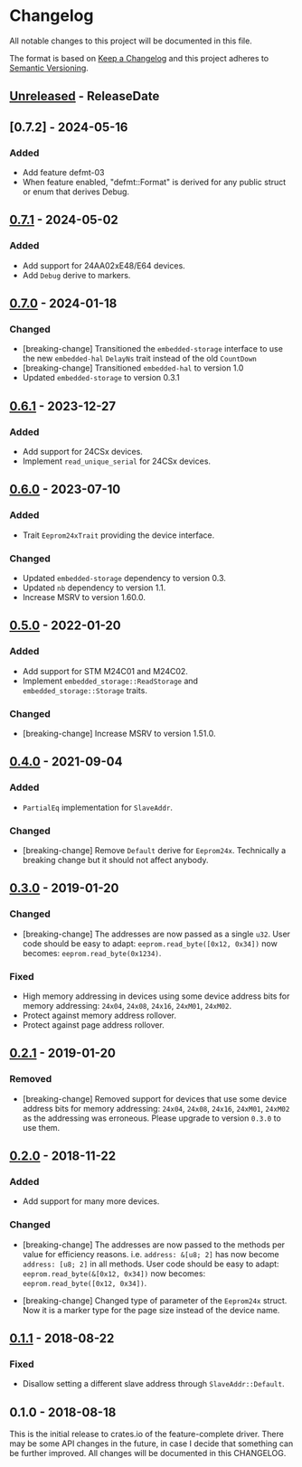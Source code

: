 # Changelog

All notable changes to this project will be documented in this file.

The format is based on [Keep a Changelog](http://keepachangelog.com/en/1.0.0/)
and this project adheres to [Semantic Versioning](http://semver.org/spec/v2.0.0.html).

<!-- next-header -->
## [Unreleased] - ReleaseDate

## [0.7.2] - 2024-05-16

### Added

- Add feature defmt-03
- When feature enabled, "defmt::Format" is derived for any public struct or enum that derives Debug.

## [0.7.1] - 2024-05-02

### Added

- Add support for 24AA02xE48/E64 devices.
- Add `Debug` derive to markers.

## [0.7.0] - 2024-01-18

### Changed

- [breaking-change] Transitioned the `embedded-storage` interface to
  use the new `embedded-hal` `DelayNs` trait instead of the old `CountDown`
- [breaking-change] Transitioned `embedded-hal` to version 1.0
- Updated `embedded-storage` to version 0.3.1

## [0.6.1] - 2023-12-27

### Added

- Add support for 24CSx devices.
- Implement `read_unique_serial` for 24CSx devices.

## [0.6.0] - 2023-07-10

### Added

- Trait `Eeprom24xTrait` providing the device interface.

### Changed

- Updated `embedded-storage` dependency to version 0.3.
- Updated `nb` dependency to version 1.1.
- Increase MSRV to version 1.60.0.

## [0.5.0] - 2022-01-20

### Added

- Add support for STM M24C01 and M24C02.
- Implement `embedded_storage::ReadStorage` and `embedded_storage::Storage` traits.

### Changed

- [breaking-change] Increase MSRV to version 1.51.0.

## [0.4.0] - 2021-09-04

### Added

- `PartialEq` implementation for `SlaveAddr`.

### Changed

- [breaking-change] Remove `Default` derive for `Eeprom24x`.
  Technically a breaking change but it should not affect anybody.

## [0.3.0] - 2019-01-20

### Changed

- [breaking-change] The addresses are now passed as a single `u32`.
User code should be easy to adapt:
`eeprom.read_byte([0x12, 0x34])` now becomes: `eeprom.read_byte(0x1234)`.

### Fixed

- High memory addressing in devices using some device address bits for memory
addressing: `24x04`, `24x08`, `24x16`, `24xM01`, `24xM02`.
- Protect against memory address rollover.
- Protect against page address rollover.

## [0.2.1] - 2019-01-20

### Removed

- [breaking-change] Removed support for devices that use some device address
bits for memory addressing: `24x04`, `24x08`, `24x16`, `24xM01`, `24xM02` as
the addressing was erroneous. Please upgrade to version `0.3.0` to use them.

## [0.2.0] - 2018-11-22

### Added

- Add support for many more devices.

### Changed

- [breaking-change] The addresses are now passed to the methods per value for
efficiency reasons. i.e. `address: &[u8; 2]` has now become `address: [u8; 2]`
in all methods. User code should be easy to adapt:
`eeprom.read_byte(&[0x12, 0x34])` now becomes: `eeprom.read_byte([0x12, 0x34])`.

- [breaking-change] Changed type of parameter of the `Eeprom24x` struct. Now it
is a marker type for the page size instead of the device name.

## [0.1.1] - 2018-08-22

### Fixed

- Disallow setting a different slave address through `SlaveAddr::Default`.

## 0.1.0 - 2018-08-18

This is the initial release to crates.io of the feature-complete driver. There
may be some API changes in the future, in case I decide that something can be
further improved. All changes will be documented in this CHANGELOG.

<!-- next-url -->
[Unreleased]: https://github.com/eldruin/eeprom24x-rs/compare/v0.7.1...HEAD
[0.7.1]: https://github.com/eldruin/eeprom24x-rs/compare/v0.7.0...v0.7.1
[0.7.0]: https://github.com/eldruin/eeprom24x-rs/compare/v0.6.1...v0.7.0
[0.6.1]: https://github.com/eldruin/eeprom24x-rs/compare/v0.6.0...v0.6.1
[0.6.0]: https://github.com/eldruin/eeprom24x-rs/compare/v0.5.0...v0.6.0
[0.5.0]: https://github.com/eldruin/eeprom24x-rs/compare/v0.4.0...v0.5.0
[0.4.0]: https://github.com/eldruin/eeprom24x-rs/compare/v0.3.0...v0.4.0
[0.3.0]: https://github.com/eldruin/eeprom24x-rs/compare/v0.2.0...v0.3.0
[0.2.1]: https://github.com/eldruin/eeprom24x-rs/compare/v0.2.0...v0.2.1
[0.2.0]: https://github.com/eldruin/eeprom24x-rs/compare/v0.1.1...v0.2.0
[0.1.1]: https://github.com/eldruin/eeprom24x-rs/compare/v0.1.0...v0.1.1
